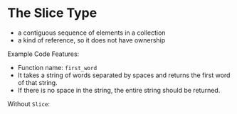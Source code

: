# The Slice Type
- a contiguous sequence of elements in a collection
- a kind of reference, so it does not have ownership

Example Code Features:
- Function name: `first_word`
- It takes a string of words separated by spaces and returns the first word of that string.
- If there is no space in the string, the entire string should be returned.

Without `Slice`:
